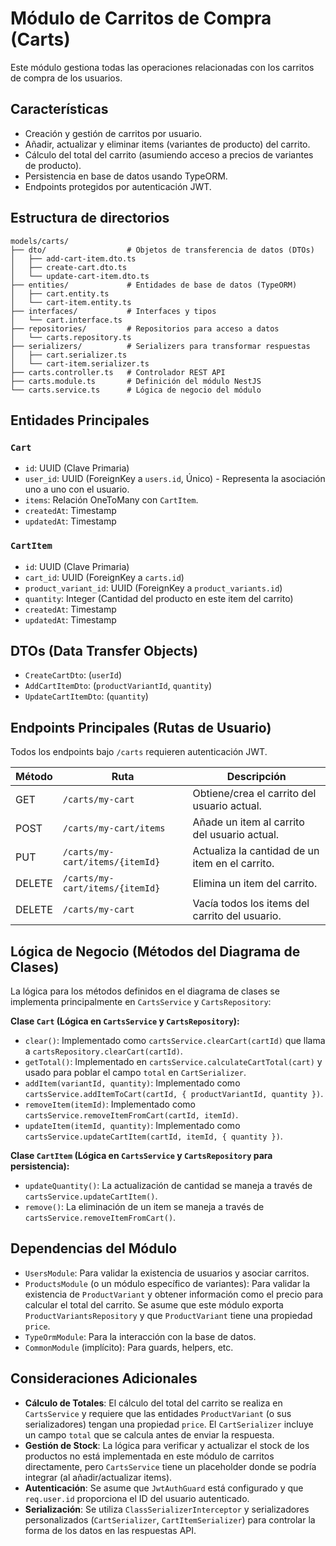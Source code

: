 # Módulo de Carritos de Compra (Carts)

Este módulo gestiona todas las operaciones relacionadas con los carritos de compra de los usuarios.

## Características

- Creación y gestión de carritos por usuario.
- Añadir, actualizar y eliminar items (variantes de producto) del carrito.
- Cálculo del total del carrito (asumiendo acceso a precios de variantes de producto).
- Persistencia en base de datos usando TypeORM.
- Endpoints protegidos por autenticación JWT.

## Estructura de directorios

```
models/carts/
├── dto/                  # Objetos de transferencia de datos (DTOs)
│   ├── add-cart-item.dto.ts
│   ├── create-cart.dto.ts
│   └── update-cart-item.dto.ts
├── entities/             # Entidades de base de datos (TypeORM)
│   ├── cart.entity.ts
│   └── cart-item.entity.ts
├── interfaces/           # Interfaces y tipos
│   └── cart.interface.ts
├── repositories/         # Repositorios para acceso a datos
│   └── carts.repository.ts
├── serializers/          # Serializers para transformar respuestas
│   ├── cart.serializer.ts
│   └── cart-item.serializer.ts
├── carts.controller.ts   # Controlador REST API
├── carts.module.ts       # Definición del módulo NestJS
└── carts.service.ts      # Lógica de negocio del módulo
```

## Entidades Principales

### `Cart`

- `id`: UUID (Clave Primaria)
- `user_id`: UUID (ForeignKey a `users.id`, Único) - Representa la asociación uno a uno con el usuario.
- `items`: Relación OneToMany con `CartItem`.
- `createdAt`: Timestamp
- `updatedAt`: Timestamp

### `CartItem`

- `id`: UUID (Clave Primaria)
- `cart_id`: UUID (ForeignKey a `carts.id`)
- `product_variant_id`: UUID (ForeignKey a `product_variants.id`)
- `quantity`: Integer (Cantidad del producto en este item del carrito)
- `createdAt`: Timestamp
- `updatedAt`: Timestamp

## DTOs (Data Transfer Objects)

- `CreateCartDto`: (`userId`)
- `AddCartItemDto`: (`productVariantId`, `quantity`)
- `UpdateCartItemDto`: (`quantity`)

## Endpoints Principales (Rutas de Usuario)

Todos los endpoints bajo `/carts` requieren autenticación JWT.

| Método   | Ruta                             | Descripción                                      |
|----------|----------------------------------|--------------------------------------------------|
| GET      | `/carts/my-cart`                 | Obtiene/crea el carrito del usuario actual.      |
| POST     | `/carts/my-cart/items`           | Añade un item al carrito del usuario actual.     |
| PUT      | `/carts/my-cart/items/{itemId}`  | Actualiza la cantidad de un item en el carrito.  |
| DELETE   | `/carts/my-cart/items/{itemId}`  | Elimina un item del carrito.                     |
| DELETE   | `/carts/my-cart`                 | Vacía todos los items del carrito del usuario.   |

## Lógica de Negocio (Métodos del Diagrama de Clases)

La lógica para los métodos definidos en el diagrama de clases se implementa principalmente en `CartsService` y `CartsRepository`:

**Clase `Cart` (Lógica en `CartsService` y `CartsRepository`):**
- `clear()`: Implementado como `cartsService.clearCart(cartId)` que llama a `cartsRepository.clearCart(cartId)`.
- `getTotal()`: Implementado en `cartsService.calculateCartTotal(cart)` y usado para poblar el campo `total` en `CartSerializer`.
- `addItem(variantId, quantity)`: Implementado como `cartsService.addItemToCart(cartId, { productVariantId, quantity })`.
- `removeItem(itemId)`: Implementado como `cartsService.removeItemFromCart(cartId, itemId)`.
- `updateItem(itemId, quantity)`: Implementado como `cartsService.updateCartItem(cartId, itemId, { quantity })`.

**Clase `CartItem` (Lógica en `CartsService` y `CartsRepository` para persistencia):**
- `updateQuantity()`: La actualización de cantidad se maneja a través de `cartsService.updateCartItem()`.
- `remove()`: La eliminación de un item se maneja a través de `cartsService.removeItemFromCart()`.

## Dependencias del Módulo

- `UsersModule`: Para validar la existencia de usuarios y asociar carritos.
- `ProductsModule` (o un módulo específico de variantes): Para validar la existencia de `ProductVariant` y obtener información como el precio para calcular el total del carrito. Se asume que este módulo exporta `ProductVariantsRepository` y que `ProductVariant` tiene una propiedad `price`.
- `TypeOrmModule`: Para la interacción con la base de datos.
- `CommonModule` (implícito): Para guards, helpers, etc.

## Consideraciones Adicionales

- **Cálculo de Totales**: El cálculo del total del carrito se realiza en `CartsService` y requiere que las entidades `ProductVariant` (o sus serializadores) tengan una propiedad `price`. El `CartSerializer` incluye un campo `total` que se calcula antes de enviar la respuesta.
- **Gestión de Stock**: La lógica para verificar y actualizar el stock de los productos no está implementada en este módulo de carritos directamente, pero `CartsService` tiene un placeholder donde se podría integrar (al añadir/actualizar items).
- **Autenticación**: Se asume que `JwtAuthGuard` está configurado y que `req.user.id` proporciona el ID del usuario autenticado.
- **Serialización**: Se utiliza `ClassSerializerInterceptor` y serializadores personalizados (`CartSerializer`, `CartItemSerializer`) para controlar la forma de los datos en las respuestas API.

